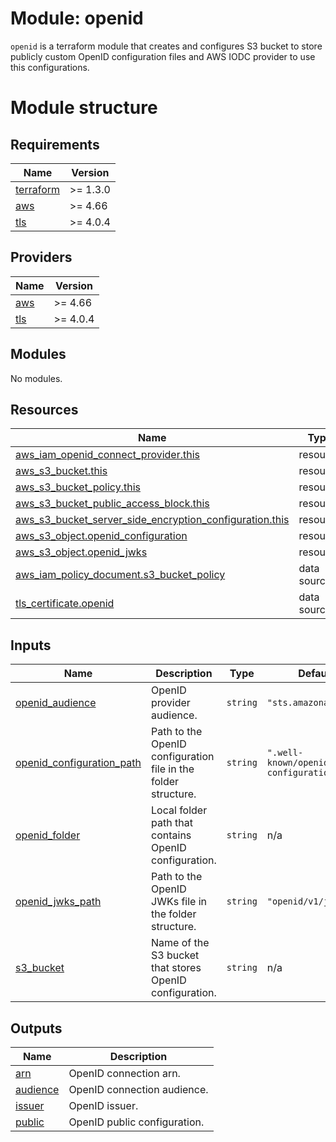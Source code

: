 # Module: openid

`openid` is a terraform module that creates and configures S3 bucket to store publicly custom OpenID configuration files and AWS IODC provider to use this configurations.

# Module structure

<!-- BEGINNING OF PRE-COMMIT-TERRAFORM DOCS HOOK -->
## Requirements

| Name | Version |
|------|---------|
| <a name="requirement_terraform"></a> [terraform](#requirement\_terraform) | >= 1.3.0 |
| <a name="requirement_aws"></a> [aws](#requirement\_aws) | >= 4.66 |
| <a name="requirement_tls"></a> [tls](#requirement\_tls) | >= 4.0.4 |

## Providers

| Name | Version |
|------|---------|
| <a name="provider_aws"></a> [aws](#provider\_aws) | >= 4.66 |
| <a name="provider_tls"></a> [tls](#provider\_tls) | >= 4.0.4 |

## Modules

No modules.

## Resources

| Name | Type |
|------|------|
| [aws_iam_openid_connect_provider.this](https://registry.terraform.io/providers/hashicorp/aws/latest/docs/resources/iam_openid_connect_provider) | resource |
| [aws_s3_bucket.this](https://registry.terraform.io/providers/hashicorp/aws/latest/docs/resources/s3_bucket) | resource |
| [aws_s3_bucket_policy.this](https://registry.terraform.io/providers/hashicorp/aws/latest/docs/resources/s3_bucket_policy) | resource |
| [aws_s3_bucket_public_access_block.this](https://registry.terraform.io/providers/hashicorp/aws/latest/docs/resources/s3_bucket_public_access_block) | resource |
| [aws_s3_bucket_server_side_encryption_configuration.this](https://registry.terraform.io/providers/hashicorp/aws/latest/docs/resources/s3_bucket_server_side_encryption_configuration) | resource |
| [aws_s3_object.openid_configuration](https://registry.terraform.io/providers/hashicorp/aws/latest/docs/resources/s3_object) | resource |
| [aws_s3_object.openid_jwks](https://registry.terraform.io/providers/hashicorp/aws/latest/docs/resources/s3_object) | resource |
| [aws_iam_policy_document.s3_bucket_policy](https://registry.terraform.io/providers/hashicorp/aws/latest/docs/data-sources/iam_policy_document) | data source |
| [tls_certificate.openid](https://registry.terraform.io/providers/hashicorp/tls/latest/docs/data-sources/certificate) | data source |

## Inputs

| Name | Description | Type | Default | Required |
|------|-------------|------|---------|:--------:|
| <a name="input_openid_audience"></a> [openid\_audience](#input\_openid\_audience) | OpenID provider audience. | `string` | `"sts.amazonaws.com"` | no |
| <a name="input_openid_configuration_path"></a> [openid\_configuration\_path](#input\_openid\_configuration\_path) | Path to the OpenID configuration file in the folder structure. | `string` | `".well-known/openid-configuration"` | no |
| <a name="input_openid_folder"></a> [openid\_folder](#input\_openid\_folder) | Local folder path that contains OpenID configuration. | `string` | n/a | yes |
| <a name="input_openid_jwks_path"></a> [openid\_jwks\_path](#input\_openid\_jwks\_path) | Path to the OpenID JWKs file in the folder structure. | `string` | `"openid/v1/jwks"` | no |
| <a name="input_s3_bucket"></a> [s3\_bucket](#input\_s3\_bucket) | Name of the S3 bucket that stores OpenID configuration. | `string` | n/a | yes |

## Outputs

| Name | Description |
|------|-------------|
| <a name="output_arn"></a> [arn](#output\_arn) | OpenID connection arn. |
| <a name="output_audience"></a> [audience](#output\_audience) | OpenID connection audience. |
| <a name="output_issuer"></a> [issuer](#output\_issuer) | OpenID issuer. |
| <a name="output_public"></a> [public](#output\_public) | OpenID public configuration. |
<!-- END OF PRE-COMMIT-TERRAFORM DOCS HOOK -->
